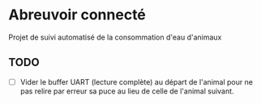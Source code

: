 # Abreuvoir connecté

Projet de suivi automatisé de la consommation d'eau d'animaux

## TODO
- [ ] Vider le buffer UART (lecture complète) au départ de l'animal pour ne pas relire par erreur sa puce au lieu de celle de l'animal suivant.
